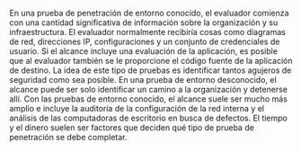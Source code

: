 En una prueba de penetración de entorno conocido, el evaluador comienza con una cantidad significativa de información sobre la organización y su infraestructura. El evaluador normalmente recibiría cosas como diagramas de red, direcciones IP, configuraciones y un conjunto de credenciales de usuario. Si el alcance incluye una evaluación de la aplicación, es posible que al evaluador también se le proporcione el código fuente de la aplicación de destino. La idea de este tipo de pruebas es identificar tantos agujeros de seguridad como sea posible. En una prueba de entorno desconocido, el alcance puede ser solo identificar un camino a la organización y detenerse allí. Con las pruebas de entorno conocido, el alcance suele ser mucho más amplio e incluye la auditoría de la configuración de la red interna y el análisis de las computadoras de escritorio en busca de defectos. El tiempo y el dinero suelen ser factores que deciden qué tipo de prueba de penetración se debe completar.